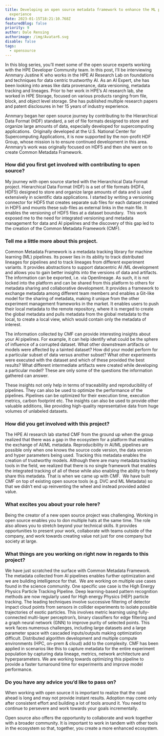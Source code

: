 ```yaml
---
title: Developing an open source metadata framework to enhance the ML pipeline
  experience
date: 2023-01-15T18:21:10.768Z
featuredBlog: false
priority: 9
author: Dale Rensing
authorimage: /img/Avatar6.svg
disable: false
tags:
  - opensource
---
```

In this blog series, you’ll meet some of the open source experts working with the HPE Developer Community team. In this post, I’ll be interviewing Annmary Justine K who works in the HPE AI Research Lab on foundations and techniques for data centric trustworthy AI. As an AI Expert, she has been looking into areas like data provenance, data versioning, metadata tracking and lineages. Prior to her work in HPE’s AI research lab, she worked in HPE Storage, focused on various products ranging from file, block, and object level storage. She has published multiple research papers and patent disclosures in her 15 years of industry experience.

Annmary began her open source journey by contributing to the Hierarchical Data Format (HDF) standard, a set of file formats designed to store and organize large amounts of data, especially developed for supercomputing applications.  Originally developed at the U.S. National Center for Supercomputing Applications, it is now supported by the non-profit HDF Group, whose mission is to ensure continued development in this area. Annmary’s work was originally focused on HDF5 and then she went on to create Common Metadata Framework.

### How did you first get involved with contributing to open source?

My journey with open source started with the Hierarchical Data Format project. Hierarchical Data Format (HDF) is a set of file formats (HDF4, HDF5) designed to store and organize large amounts of data and is used extensively in scientific data applications. I started by writing a versioning connector for HDF5 that creates separate sub files for each dataset created in HDF5 and mounts these sub-files as external links in the main file. It enables the versioning of HDF5 files at a dataset boundary.  This work exposed me to the need for integrated versioning and metadata management for data and AI pipelines and the discovery of this gap led to the creation of the Common Metadata Framework (CMF).

### Tell me a little more about this project.

Common Metadata Framework is a metadata tracking library for machine learning (ML) pipelines. Its power lies in its ability to track distributed lineages for pipelines and to track lineages from different experiment variants. It provides abstractions to support datacentric AI /ML development and allows you to gain better insights into the versions of data and artifacts. The information can be exported, i.e. via Openlineage. As such, it is not locked into the platform and can be shared from this platform to others for metadata sharing and collaborative development. It provides a framework to exchange metadata among different team members and enables a Git-like model for the sharing of metadata, making it unique from the other experiment management frameworks in the market. It enables users to push their local metadata to the remote repository, where it is merged to create the global metadata and pulls metadata from the global metadata to the local, to create a local view, which would contain only the metadata of interest.

The information collected by CMF can provide interesting insights about your AI pipelines. For example, it can help identify what could be the sphere of influence of a corrupted dataset. What other downstream artifacts or models were affected by a tainted dataset? How did your model perform for a particular subset of data versus another subset? What other experiments were executed with the dataset and which of these provided the best results? What different intermediate artifacts were created while developing a particular model? These are only some of the questions the information gathered can answer.

These insights not only help in terms of traceability and reproducibility of pipelines. They can also be used to optimize the performance of the pipelines. Pipelines can be optimized for their execution time, execution metrics, carbon footprint etc. The insights can also be used to provide other valuable additions, like providing high-quality representative data from huge volumes of unlabeled datasets.

### How did you get involved with this project?

The HPE AI research lab started CMF from the ground up when the group realized that there was a gap in the ecosystem for a platform that enables the exchange of AI/ML metadata. Reproducibility in AI/ML pipelines are possible only when one knows the source code version, the data version and hyper parameters being used. Tracking this metadata enables the creation of trustworthy models. Although there are many metadata tracking tools in the field, we realized that there is no single framework that enables the integrated tracking of all of these while also enabling the ability to freely share this metadata. That is when we came up with CMF.  We have built CMF on top of existing open source tools (e.g. DVC and ML Metadata) so that we didn’t end up reinventing the wheel and instead provided added value.

### What excites you about your role here?

Being the creator of a new open source project was challenging. Working in open source enables you to don multiple hats at the same time. The role also allows you to stretch beyond your technical skills. It provides opportunities to present your work, collaborate with teams outside of the company, and work towards creating value not just for one company but society at large.  

### What things are you working on right now in regards to this project?

We have just scratched the surface with Common Metadata Framework. The metadata collected from AI pipelines enables further optimization and we are building intelligence for that.  We are working on multiple use cases found in the science community. One specific use case is the High Energy Physics Particle Tracking Pipeline. Deep learning-based pattern recognition methods are now regularly used for High energy Physics (HEP) particle tracking. The leading techniques involve successive filtering of detector impact cloud points from sensors in collider experiments to isolate possible trajectories of exotic particles. This involves metric learning using fully-connected multi-layer perceptron’s, binary classifiers for edge filtering and a graph neural network (GNN) to improve purity of selected points. This work faces numerous challenges, including large datasets and a large parameter space with cascaded inputs/outputs making optimization difficult. Distributed algorithm development and multiple compute environments (HPC, on-prem & cloud) add to the complexity. CMF has been applied in scenarios like this to capture metadata for the entire experiment population by capturing data lineage, metrics, network architecture and hyperparameters. We are working towards optimizing this pipeline to provide a faster turnaround time for experiments and improve model performance.

### Do you have any advice you’d like to pass on?

When working with open source it is important to realize that the road ahead is long and may not provide instant results. Adoption may come only after consistent effort and building a lot of tools around it. You need to continue to persevere and work towards your goals incrementally. 

Open source also offers the opportunity to collaborate and work together with a broader community. It is important to work in tandem with other tools in the ecosystem so that, together, you create a more enhanced ecosystem.
